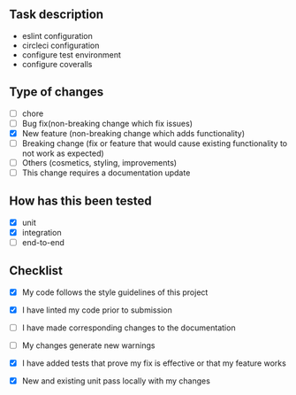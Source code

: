 ## Task description

- eslint configuration
- circleci configuration
- configure test environment
- configure coveralls

## Type of changes

- [ ] chore
- [ ] Bug fix(non-breaking change which fix issues)
- [x] New feature (non-breaking change which adds functionality)
- [ ] Breaking change (fix or feature that would cause existing functionality to not work as expected)
- [ ] Others (cosmetics, styling, improvements)
- [ ] This change requires a documentation update

## How has this been tested

 - [x] unit
 - [x] integration
 - [ ] end-to-end

## Checklist

- [x] My code follows the style guidelines of this project
- [x] I have linted my code prior to submission
- [ ] I have made corresponding changes to the documentation
- [ ] My changes generate new warnings
- [x] I have added tests that prove my fix is effective or that my feature works
- [x] New and existing unit pass locally with my changes

